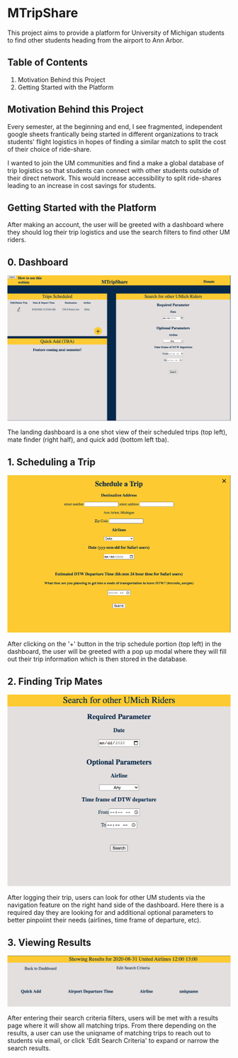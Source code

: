 # MTripShare

This project aims to provide a platform for University of Michigan students to find other students heading from the airport to Ann Arbor. 

## Table of Contents
1. Motivation Behind this Project
2. Getting Started with the Platform


## Motivation Behind this Project
Every semester, at the beginning and end, I see fragmented, independent google sheets frantically being started in different organizations to track students' flight logistics in hopes of finding a similar match to split the cost of their choice of ride-share.

I wanted to join the UM communities and find a make a global database of trip logistics so that students can connect with other students outside of their direct network. This would increase accessibility to split ride-shares leading to an increase in cost savings for students.

## Getting Started with the Platform

After making an account, the user will be greeted with a dashboard where they should log their trip logistics and use the search filters to find other UM riders.

## 0. Dashboard 

![](images/Dashboard.png)

The landing dashboard is a one shot view of their scheduled trips (top left), mate finder (right half), and quick add (bottom left tba). 

## 1. Scheduling a Trip

![](images/Schedule%20a%20Trip.png)

After clicking on the '+' button in the trip schedule portion (top left) in the dashboard, the user will be greeted with a pop up modal where they will fill out their trip information which is then stored in the database.

## 2. Finding Trip Mates

![](images/Search%20for%20Michigan%20Students.png)

After logging their trip, users can look for other UM students via the navigation feature on the right hand side of the dashboard. Here there is a required day they are looking for and additional optional parameters to better pinpoiint their needs (airlines, time frame of departure, etc).

## 3. Viewing Results

![](images/Search%20Results.png)

After entering their search criteria filters, users will be met with a results page where it will show all matching trips. From there depending on the results, a user can use the uniqname of matching trips to reach out to students via email, or click 'Edit Search Criteria' to expand or narrow the search results.